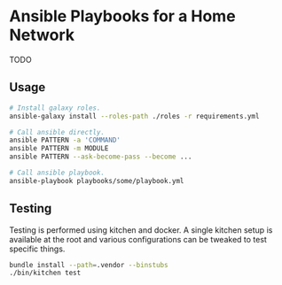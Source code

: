 Ansible Playbooks for a Home Network
====================================
TODO


Usage
-----
```bash
# Install galaxy roles.
ansible-galaxy install --roles-path ./roles -r requirements.yml

# Call ansible directly.
ansible PATTERN -a 'COMMAND'
ansible PATTERN -m MODULE
ansible PATTERN --ask-become-pass --become ...

# Call ansible playbook.
ansible-playbook playbooks/some/playbook.yml
```


Testing
-------
Testing is performed using kitchen and docker.
A single kitchen setup is available at the root and various
configurations can be tweaked to test specific things.

```bash
bundle install --path=.vendor --binstubs
./bin/kitchen test
```
